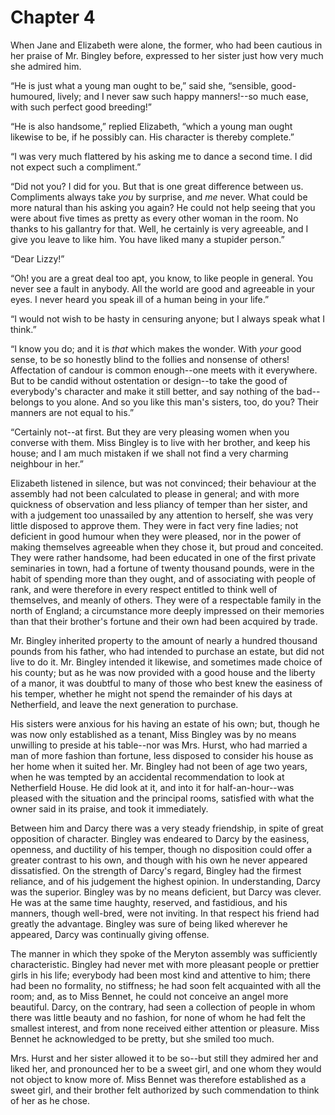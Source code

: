 # Chapter 4


When Jane and Elizabeth were alone, the former, who had been cautious in
her praise of Mr. Bingley before, expressed to her sister just how very
much she admired him.

“He is just what a young man ought to be,” said she, “sensible,
good-humoured, lively; and I never saw such happy manners!--so much
ease, with such perfect good breeding!”

“He is also handsome,” replied Elizabeth, “which a young man ought
likewise to be, if he possibly can. His character is thereby complete.”

“I was very much flattered by his asking me to dance a second time. I
did not expect such a compliment.”

“Did not you? I did for you. But that is one great difference between
us. Compliments always take _you_ by surprise, and _me_ never. What
could be more natural than his asking you again? He could not help
seeing that you were about five times as pretty as every other woman
in the room. No thanks to his gallantry for that. Well, he certainly is
very agreeable, and I give you leave to like him. You have liked many a
stupider person.”

“Dear Lizzy!”

“Oh! you are a great deal too apt, you know, to like people in general.
You never see a fault in anybody. All the world are good and agreeable
in your eyes. I never heard you speak ill of a human being in your
life.”

“I would not wish to be hasty in censuring anyone; but I always speak
what I think.”

“I know you do; and it is _that_ which makes the wonder. With _your_
good sense, to be so honestly blind to the follies and nonsense of
others! Affectation of candour is common enough--one meets with it
everywhere. But to be candid without ostentation or design--to take the
good of everybody's character and make it still better, and say nothing
of the bad--belongs to you alone. And so you like this man's sisters,
too, do you? Their manners are not equal to his.”

“Certainly not--at first. But they are very pleasing women when you
converse with them. Miss Bingley is to live with her brother, and keep
his house; and I am much mistaken if we shall not find a very charming
neighbour in her.”

Elizabeth listened in silence, but was not convinced; their behaviour at
the assembly had not been calculated to please in general; and with more
quickness of observation and less pliancy of temper than her sister,
and with a judgement too unassailed by any attention to herself, she
was very little disposed to approve them. They were in fact very fine
ladies; not deficient in good humour when they were pleased, nor in the
power of making themselves agreeable when they chose it, but proud and
conceited. They were rather handsome, had been educated in one of the
first private seminaries in town, had a fortune of twenty thousand
pounds, were in the habit of spending more than they ought, and of
associating with people of rank, and were therefore in every respect
entitled to think well of themselves, and meanly of others. They were of
a respectable family in the north of England; a circumstance more deeply
impressed on their memories than that their brother's fortune and their
own had been acquired by trade.

Mr. Bingley inherited property to the amount of nearly a hundred
thousand pounds from his father, who had intended to purchase an
estate, but did not live to do it. Mr. Bingley intended it likewise, and
sometimes made choice of his county; but as he was now provided with a
good house and the liberty of a manor, it was doubtful to many of those
who best knew the easiness of his temper, whether he might not spend the
remainder of his days at Netherfield, and leave the next generation to
purchase.

His sisters were anxious for his having an estate of his own; but,
though he was now only established as a tenant, Miss Bingley was by no
means unwilling to preside at his table--nor was Mrs. Hurst, who had
married a man of more fashion than fortune, less disposed to consider
his house as her home when it suited her. Mr. Bingley had not been of
age two years, when he was tempted by an accidental recommendation
to look at Netherfield House. He did look at it, and into it for
half-an-hour--was pleased with the situation and the principal
rooms, satisfied with what the owner said in its praise, and took it
immediately.

Between him and Darcy there was a very steady friendship, in spite of
great opposition of character. Bingley was endeared to Darcy by the
easiness, openness, and ductility of his temper, though no disposition
could offer a greater contrast to his own, and though with his own he
never appeared dissatisfied. On the strength of Darcy's regard, Bingley
had the firmest reliance, and of his judgement the highest opinion.
In understanding, Darcy was the superior. Bingley was by no means
deficient, but Darcy was clever. He was at the same time haughty,
reserved, and fastidious, and his manners, though well-bred, were not
inviting. In that respect his friend had greatly the advantage. Bingley
was sure of being liked wherever he appeared, Darcy was continually
giving offense.

The manner in which they spoke of the Meryton assembly was sufficiently
characteristic. Bingley had never met with more pleasant people or
prettier girls in his life; everybody had been most kind and attentive
to him; there had been no formality, no stiffness; he had soon felt
acquainted with all the room; and, as to Miss Bennet, he could not
conceive an angel more beautiful. Darcy, on the contrary, had seen a
collection of people in whom there was little beauty and no fashion, for
none of whom he had felt the smallest interest, and from none received
either attention or pleasure. Miss Bennet he acknowledged to be pretty,
but she smiled too much.

Mrs. Hurst and her sister allowed it to be so--but still they admired
her and liked her, and pronounced her to be a sweet girl, and one
whom they would not object to know more of. Miss Bennet was therefore
established as a sweet girl, and their brother felt authorized by such
commendation to think of her as he chose.




